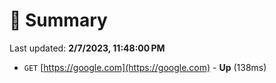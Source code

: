 # 📖 Summary
Last updated: **2/7/2023, 11:48:00 PM**

- `GET` [https://google.com](https://google.com) - **Up** (138ms)
